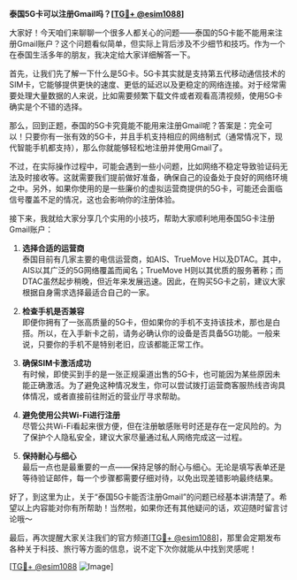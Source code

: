 **泰国5G卡可以注册Gmail吗？[[TG💪+ @esim1088](https://t.me/s/esim1088)]**

大家好！今天咱们来聊聊一个很多人都关心的问题——泰国的5G卡能不能用来注册Gmail账户？这个问题看似简单，但实际上背后涉及不少细节和技巧。作为一个在泰国生活多年的朋友，我决定给大家详细解答一下。

首先，让我们先了解一下什么是5G卡。5G卡其实就是支持第五代移动通信技术的SIM卡，它能够提供更快的速度、更低的延迟以及更稳定的网络连接。对于经常需要处理大量数据的人来说，比如需要频繁下载文件或者观看高清视频，使用5G卡确实是个不错的选择。

那么，回到正题，泰国的5G卡究竟能不能用来注册Gmail呢？答案是：完全可以！只要你有一张有效的5G卡，并且手机支持相应的网络制式（通常情况下，现代智能手机都支持），那么你就能够轻松地注册并使用Gmail了。

不过，在实际操作过程中，可能会遇到一些小问题，比如网络不稳定导致验证码无法及时接收等。这就需要我们提前做好准备，确保自己的设备处于良好的网络环境之中。另外，如果你使用的是一些廉价的虚拟运营商提供的5G卡，可能还会面临信号覆盖不足的情况，这也会影响你的注册体验。

接下来，我就给大家分享几个实用的小技巧，帮助大家顺利地用泰国5G卡注册Gmail账户：

1. **选择合适的运营商**  
   泰国目前有几家主要的电信运营商，如AIS、TrueMove H以及DTAC。其中，AIS以其广泛的5G网络覆盖而闻名；TrueMove H则以其优质的服务著称；而DTAC虽然起步稍晚，但近年来发展迅速。因此，在购买5G卡之前，建议大家根据自身需求选择最适合自己的一家。

2. **检查手机是否兼容**  
   即便你拥有了一张高质量的5G卡，但如果你的手机不支持该技术，那也是白搭。所以，在入手新卡之前，请务必确认你的设备是否具备5G功能。一般来说，只要你的手机不是特别老旧，应该都能正常工作。

3. **确保SIM卡激活成功**  
   有时候，即使买到手的是一张正规渠道出售的5G卡，也可能因为某些原因未能正确激活。为了避免这种情况发生，你可以尝试拨打运营商客服热线咨询具体情况，或者直接前往附近的营业厅寻求帮助。

4. **避免使用公共Wi-Fi进行注册**  
   尽管公共Wi-Fi看起来很方便，但在注册敏感账号时还是存在一定风险的。为了保护个人隐私安全，建议大家尽量通过私人网络完成这一过程。

5. **保持耐心与细心**  
   最后一点也是最重要的一点——保持足够的耐心与细心。无论是填写表单还是等待验证邮件，每一个步骤都需要仔细对待，以免出现差错影响最终结果。

好了，到这里为止，关于“泰国5G卡能否注册Gmail”的问题已经基本讲清楚了。希望以上内容能对你有所帮助！当然啦，如果你还有其他疑问的话，欢迎随时留言讨论哦～

最后，再次提醒大家关注我们的官方频道[[TG💪+ @esim1088](https://t.me/s/esim1088)]，那里会定期发布各种关于科技、旅行等方面的信息，说不定下次你就能从中找到灵感呢！

[[TG💪+ @esim1088](https://t.me/s/esim1088) ![Image](https://i.postimg.cc/4NQfJmqS/Snipaste-2025-05-13-00-14-12.png)]